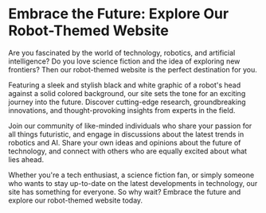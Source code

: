 <!--font:Poppins-->

# Embrace the Future: Explore Our Robot-Themed Website

Are you fascinated by the world of technology, robotics, and artificial intelligence? Do you love science fiction and the idea of exploring new frontiers? Then our robot-themed website is the perfect destination for you.

Featuring a sleek and stylish black and white graphic of a robot's head against a solid colored background, our site sets the tone for an exciting journey into the future. Discover cutting-edge research, groundbreaking innovations, and thought-provoking insights from experts in the field.

Join our community of like-minded individuals who share your passion for all things futuristic, and engage in discussions about the latest trends in robotics and AI. Share your own ideas and opinions about the future of technology, and connect with others who are equally excited about what lies ahead.

Whether you're a tech enthusiast, a science fiction fan, or simply someone who wants to stay up-to-date on the latest developments in technology, our site has something for everyone. So why wait? Embrace the future and explore our robot-themed website today.

<!--

Write me markdown content of website with wallpaper:

"A wallpaper with a simple black and white graphic of a robot's head, against a solid colored background."

The header of the page should not be copy of the text but rather a real content of the website which is using this wallpaper.


---


# Robot-Themed Wallpaper

Decorate your desktop or phone with our sleek and stylish robot-themed wallpaper. Featuring a simple black and white graphic of a robot's head, this wallpaper is perfect for tech enthusiasts and science fiction fans alike. The minimalist design allows the robot to stand out against a solid colored background, making it both eye-catching and easy on the eyes.

Whether you're looking to add some personality to your work computer or simply want to show off your love of all things robotic, this wallpaper is sure to impress. Download it today and give your device a futuristic touch!


---


Heading should not include word "wallpaper". The website should not be about the wallpaper itself, wallpaper is just a related background, rewrite whole content.


---


# Welcome to the Future: A Robot-Themed Website

Step into the future with our robot-themed website. Featuring a sleek and stylish black and white graphic of a robot's head against a solid colored background, our site is perfect for tech enthusiasts and science fiction fans alike. 

Explore our pages and discover the latest news and trends in technology, robotics, and artificial intelligence. From cutting-edge research to groundbreaking innovations, we cover it all. 

Join our community of like-minded individuals and engage in discussions about the future of technology. Share your ideas, insights, and opinions with others who share your passion for all things futuristic. 

So what are you waiting for? Dive into the world of tomorrow and join us on this exciting journey into the unknown.


---


Heading is too long, rewrite whole content.


---


# Discover the Future with Our Robot-Themed Website

Our robot-themed website is the perfect destination for tech enthusiasts and science fiction fans who want to stay up-to-date on the latest trends in technology, robotics, and artificial intelligence. Featuring a sleek and stylish black and white graphic of a robot's head against a solid colored background, our site sets the tone for an exciting journey into the future.

Explore our pages and discover cutting-edge research, groundbreaking innovations, and thought-provoking insights from experts in the field. Engage in discussions with like-minded individuals who share your passion for all things futuristic, and share your own ideas and opinions about the future of technology.

With a focus on the latest developments in robotics and AI, our site offers a unique perspective on the rapidly-evolving world of technology. Join us on this exciting journey into the unknown, and discover what the future holds for us all.


---


Heading is too long, rewrite whole content.


---


Heading is too long, rewrite whole content.


---


# Embrace the Future: Explore Our Robot-Themed Website

Are you fascinated by the world of technology, robotics, and artificial intelligence? Do you love science fiction and the idea of exploring new frontiers? Then our robot-themed website is the perfect destination for you.

Featuring a sleek and stylish black and white graphic of a robot's head against a solid colored background, our site sets the tone for an exciting journey into the future. Discover cutting-edge research, groundbreaking innovations, and thought-provoking insights from experts in the field.

Join our community of like-minded individuals who share your passion for all things futuristic, and engage in discussions about the latest trends in robotics and AI. Share your own ideas and opinions about the future of technology, and connect with others who are equally excited about what lies ahead.

Whether you're a tech enthusiast, a science fiction fan, or simply someone who wants to stay up-to-date on the latest developments in technology, our site has something for everyone. So why wait? Embrace the future and explore our robot-themed website today.


---


Write me a Google font which is best fitting for the website.

Pick from the list:
- Alegreya
- Open Sans
- Raleway
- Great Vibes
- IBM Plex Sans
- Poppins
- Lobster
- Lato
- Exo 2
- Inter
- Barlow Condensed
- Futura
- Playfair Display
- Roboto
- Dancing Script
- Montserrat
- Orbitron


Write just the font name nothing else.


---


Poppins

-->
